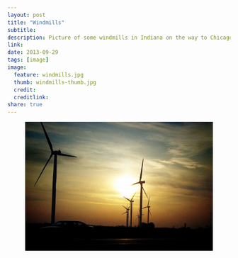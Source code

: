```yaml
---
layout: post
title: "Windmills"
subtitle:
description: Picture of some windmills in Indiana on the way to Chicago, IL.
link:
date: 2013-09-29
tags: [image]
image:
  feature: windmills.jpg
  thumb: windmills-thumb.jpg
  credit:
  creditlink:
share: true
---
```

<figure>
  <a href="/images/windmills.jpg"><img src="/images/windmills.jpg" alt="Windmills"></a>
</figure>